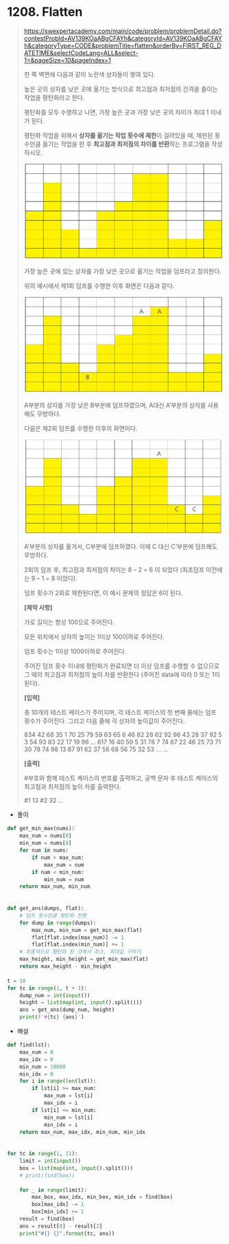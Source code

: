 # 1208. Flatten

> https://swexpertacademy.com/main/code/problem/problemDetail.do?contestProbId=AV139KOaABgCFAYh&categoryId=AV139KOaABgCFAYh&categoryType=CODE&problemTitle=flatten&orderBy=FIRST_REG_DATETIME&selectCodeLang=ALL&select-1=&pageSize=10&pageIndex=1
>
> 한 쪽 벽면에 다음과 같이 노란색 상자들이 쌓여 있다.
>
> 높은 곳의 상자를 낮은 곳에 옮기는 방식으로 최고점과 최저점의 간격을 줄이는 작업을 평탄화라고 한다.
>
> 평탄화를 모두 수행하고 나면, 가장 높은 곳과 가장 낮은 곳의 차이가 최대 1 이내가 된다.
>
> 평탄화 작업을 위해서 **상자를 옮기는 작업 횟수에 제한**이 걸려있을 때, 제한된 횟수만큼 옮기는 작업을 한 후 **최고점과 최저점의 차이를 반환**하는 프로그램을 작성하시오.
>
> ![image-20210822201811317](01208-Flatten.assets/image-20210822201811317.png)
>
> 가장 높은 곳에 있는 상자를 가장 낮은 곳으로 옮기는 작업을 덤프라고 정의한다.
>
> 위의 예시에서 제1회 덤프를 수행한 이후 화면은 다음과 같다.
>
> ![image-20210822201830126](01208-Flatten.assets/image-20210822201830126.png)
>
> A부분의 상자를 가장 낮은 B부분에 덤프하였으며, A대신 A’부분의 상자를 사용해도 무방하다.
>
> 다음은 제2회 덤프를 수행한 이후의 화면이다.
>
> ![image-20210822201848088](01208-Flatten.assets/image-20210822201848088.png)
>
> A’부분의 상자를 옮겨서, C부분에 덤프하였다. 이때 C 대신 C’부분에 덤프해도 무방하다.
>
> 2회의 덤프 후, 최고점과 최저점의 차이는 8 – 2 = 6 이 되었다 (최초덤프 이전에는 9 – 1 = 8 이었다).
>
> 덤프 횟수가 2회로 제한된다면, 이 예시 문제의 정답은 6이 된다.
>
> **[제약 사항]**
>
> 가로 길이는 항상 100으로 주어진다.
>
> 모든 위치에서 상자의 높이는 1이상 100이하로 주어진다.
>
> 덤프 횟수는 1이상 1000이하로 주어진다.
>
> 주어진 덤프 횟수 이내에 평탄화가 완료되면 더 이상 덤프를 수행할 수 없으므로 그 때의 최고점과 최저점의 높이 차를 반환한다 (주어진 data에 따라 0 또는 1이 된다).
>
> **[입력]**
>
> 총 10개의 테스트 케이스가 주어지며, 각 테스트 케이스의 첫 번째 줄에는 덤프 횟수가 주어진다. 그리고 다음 줄에 각 상자의 높이값이 주어진다.
>
> 834
> 42 68 35 1 70 25 79 59 63 65 6 46 82 28 62 92 96 43 28 37 92 5 3 54 93 83 22 17 19 96 ...
> 617
> 16 40 59 5 31 78 7 74 87 22 46 25 73 71 30 78 74 98 13 87 91 62 37 56 68 56 75 32 53 ...
> ...
>
> **[출력]**
>
> \#부호와 함께 테스트 케이스의 번호를 출력하고, 공백 문자 후 테스트 케이스의 최고점과 최저점의 높이 차를 출력한다.
>
> \#1 13
> \#2 32
> ...

- 풀이

```python
def get_min_max(nums):
    max_num = nums[0]
    min_num = nums[0]
    for num in nums:
        if num > max_num:
            max_num = num
        if num < min_num:
            min_num = num
    return max_num, min_num


def get_ans(dumps, flat):
    # 덤프 횟수만큼 평탄화 진행
    for dump in range(dumps):
        max_num, min_num = get_min_max(flat)
        flat[flat.index(max_num)] -= 1
        flat[flat.index(min_num)] += 1
    # 최종적으로 평탄화 된 것에서 최소, 최대값 구하기
    max_height, min_height = get_min_max(flat)
    return max_height - min_height

t = 10
for tc in range(1, t + 1):
    dump_num = int(input())
    height = list(map(int, input().split()))
    ans = get_ans(dump_num, height)
    print(f'#{tc} {ans}')
```

- 해설 

```python
def find(lst):
    max_num = 0
    max_idx = 0
    min_num = 10000
    min_idx = 0
    for i in range(len(lst)):
        if lst[i] >= max_num:
            max_num = lst[i]
            max_idx = i
        if lst[i] <= min_num:
            min_num = lst[i]
            min_idx = i
    return max_num, max_idx, min_num, min_idx


for tc in range(1, 11):
    limit = int(input())
    box = list(map(int, input().split()))
    # print(find(box))

    for _ in range(limit):
        max_box, max_idx, min_box, min_idx = find(box)
        box[max_idx] -= 1
        box[min_idx] += 1
    result = find(box)
    ans = result[0] - result[2]
    print("#{} {}".format(tc, ans))
```

